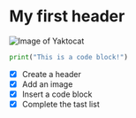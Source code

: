 # My first header
![Image of Yaktocat](https://octodex.github.com/images/yaktocat.png)
```Python
print("This is a code block!")
```
- [x] Create a header
- [x] Add an image
- [x] Insert a code block
- [x] Complete the tast list
